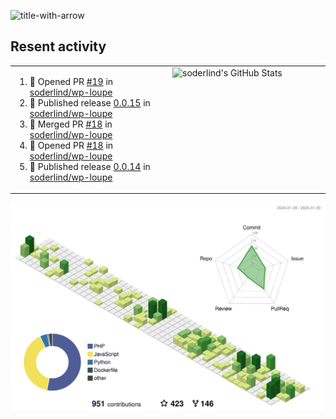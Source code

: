 
![title-with-arrow](https://github.com/soderlind/soderlind/assets/1649452/0f685042-97c3-46ba-b290-804d07f05370)



## Resent activity

<table width="100%" border="0"><tr><td width="49%">

<!--START_SECTION:activity-->
1. 💪 Opened PR [#19](https://github.com/soderlind/wp-loupe/pull/19) in [soderlind/wp-loupe](https://github.com/soderlind/wp-loupe)
2. 🚀 Published release [0.0.15](https://github.com/soderlind/wp-loupe/releases/tag/0.0.15) in [soderlind/wp-loupe](https://github.com/soderlind/wp-loupe)
3. 🎉 Merged PR [#18](https://github.com/soderlind/wp-loupe/pull/18) in [soderlind/wp-loupe](https://github.com/soderlind/wp-loupe)
4. 💪 Opened PR [#18](https://github.com/soderlind/wp-loupe/pull/18) in [soderlind/wp-loupe](https://github.com/soderlind/wp-loupe)
5. 🚀 Published release [0.0.14](https://github.com/soderlind/wp-loupe/releases/tag/0.0.14) in [soderlind/wp-loupe](https://github.com/soderlind/wp-loupe)
<!--END_SECTION:activity-->
  </td>
<td width="49%" valign="top">
     <img  alt="soderlind's GitHub Stats" src="https://awesome-github-stats.azurewebsites.net/user-stats/soderlind?cardType=octocat&theme=github&preferLogin=false&Title=FFFFFF&Border=FFFFFF" />
</td></tr></table>


![](./profile-3d-contrib/profile-green-animate.svg)


